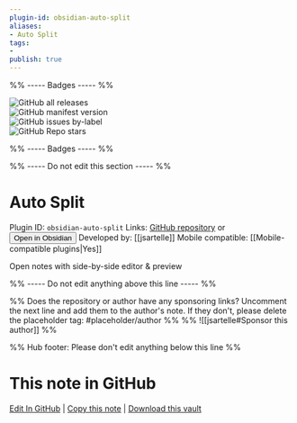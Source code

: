 ```yaml
---
plugin-id: obsidian-auto-split
aliases:
- Auto Split
tags: 
- 
publish: true
---
```


%% ----- Badges ----- %%

![GitHub all releases](https://img.shields.io/github/downloads/jsartelle/obsidian-auto-split/total?color=573E7A&logo=github&style=for-the-badge)   
![GitHub manifest version](https://img.shields.io/github/manifest-json/v/jsartelle/obsidian-auto-split?color=573E7A&logo=github&style=for-the-badge)   
![GitHub issues by-label](https://img.shields.io/github/issues/jsartelle/obsidian-auto-split/help%20wanted?color=573E7A&logo=github&style=for-the-badge)   
![GitHub Repo stars](https://img.shields.io/github/stars/jsartelle/obsidian-auto-split?color=573E7A&logo=github&style=for-the-badge)

%% ----- Badges ----- %%

%% ----- Do not edit this section ----- %%

# Auto Split

Plugin ID: `obsidian-auto-split`
Links: [GitHub repository](https://github.com/jsartelle/obsidian-auto-split) or [<button id=HH>Open in Obsidian</button>](obsidian://show-plugin?id=obsidian-auto-split)
Developed by: [[jsartelle]]
Mobile compatible: [[Mobile-compatible plugins|Yes]]

Open notes with side-by-side editor & preview

%% ----- Do not edit anything above this line ----- %% 

%% Does the repository or author have any sponsoring links? Uncomment the next line and add them to the author's note. If they don't, please delete the placeholder tag: #placeholder/author %%
%% ![[jsartelle#Sponsor this author]] %%

%% Hub footer: Please don't edit anything below this line %%

# This note in GitHub

<span class="git-footer">[Edit In GitHub](https://github.dev/obsidian-community/obsidian-hub/blob/main/02%20-%20Community%20Expansions/02.05%20All%20Community%20Expansions/Plugins/obsidian-auto-split.md "git-hub-edit-note") | [Copy this note](https://raw.githubusercontent.com/obsidian-community/obsidian-hub/main/02%20-%20Community%20Expansions/02.05%20All%20Community%20Expansions/Plugins/obsidian-auto-split.md "git-hub-copy-note") | [Download this vault](https://github.com/obsidian-community/obsidian-hub/archive/refs/heads/main.zip "git-hub-download-vault") </span>
